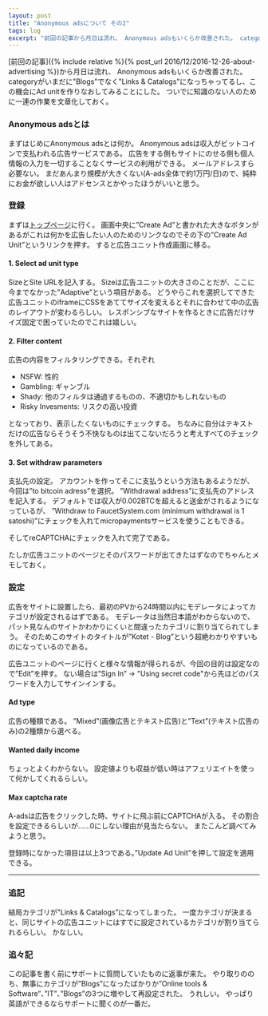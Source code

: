 ```yaml
---
layout: post
title: "Anonymous adsについて その2"
tags: log
excerpt: "前回の記事から月日は流れ、 Anonymous adsもいくらか改善された。 categoryがいまだに”Blogs”でなく”Links & Catalogs”になっちゃってるし、この機会にAd unitを作りなおしてみることにした。 ついでに知識のない人のために一連の作業を文章化しておく。"
---
```


[前回の記事]({% include relative %}{% post_url 2016/12/2016-12-26-about-advertising %})から月日は流れ、
Anonymous adsもいくらか改善された。
categoryがいまだに"Blogs"でなく"Links & Catalogs"になっちゃってるし、この機会にAd unitを作りなおしてみることにした。
ついでに知識のない人のために一連の作業を文章化しておく。

### Anonymous adsとは

まずはじめにAnonymous adsとは何か。
Anonymous adsは収入がビットコインで支払われる広告サービスである。
広告をする側もサイトにのせる側も個人情報の入力を一切することなくサービスの利用ができる。
メールアドレスすら必要ない。
まだあんまり規模が大きくない(A-ads全体で約1万円/日)ので、純粋にお金が欲しい人はアドセンスとかやったほうがいいと思う。

### 登録

まずは[トップページ](https://a-ads.com/)に行く。
画面中央に”Create Ad”と書かれた大きなボタンがあるがこれは何かを広告したい人のためのリンクなのでその下の”Create Ad Unit”というリンクを押す。
すると広告ユニット作成画面に移る。

#### 1. Select ad unit type

SizeとSite URLを記入する。
Sizeは広告ユニットの大きさのことだが、ここに今までなかった”Adaptive”という項目がある。
どうやらこれを選択してできた広告ユニットのiframeにCSSをあててサイズを変えるとそれに合わせて中の広告のレイアウトが変わるらしい。
レスポンシブなサイトを作るときに広告だけサイズ固定で困っていたのでこれは嬉しい。

#### 2. Filter content

広告の内容をフィルタリングできる。それぞれ

- NSFW: 性的
- Gambling: ギャンブル
- Shady: 他のフィルタは通過するものの、不適切かもしれないもの
- Risky Invesments: リスクの高い投資

となっており、表示したくないものにチェックする。
ちなみに自分はテキストだけの広告ならそうそう不快なものは出てこないだろうと考えすべてのチェックを外してある。

#### 3. Set withdraw parameters

支払先の設定。
アカウントを作ってそこに支払うという方法もあるようだが、今回は”to bitcoin adress”を選択。
”Withdrawal address”に支払先のアドレスを記入する。
デフォルトでは収入が0.002BTCを超えると送金がされるようになっているが、
”Withdraw to FaucetSystem.com (minimum withdrawal is 1 satoshi)”にチェックを入れてmicropaymentsサービスを使うこともできる。

そしてreCAPTCHAにチェックを入れて完了である。

たしか広告ユニットのページとそのパスワードが出てきたはずなのでちゃんとメモしておく。

### 設定

広告をサイトに設置したら、最初のPVから24時間以内にモデレータによってカテゴリが設定されるはずである。
モデレータは当然日本語がわからないので、パット見なんのサイトかわかりにくいと間違ったカテゴリに割り当てられてしまう。
そのためこのサイトのタイトルが”Kotet - Blog”という超絶わかりやすいものになっているのである。

広告ユニットのページに行くと様々な情報が得られるが、今回の目的は設定なので”Edit”を押す。
ない場合は”Sign In” -> "Using secret code"から先ほどのパスワードを入力してサインインする。

#### Ad type

広告の種類である。
”Mixed”(画像広告とテキスト広告)と”Text”(テキスト広告のみ)の2種類から選べる。

#### Wanted daily income

ちょっとよくわからない。
設定値よりも収益が低い時はアフェリエイトを使って何かしてくれるらしい。

#### Max captcha rate

A-adsは広告をクリックした時、サイトに飛ぶ前にCAPTCHAが入る。
その割合を設定できるらしいが……0にしない理由が見当たらない。
またこんど調べてみようと思う。

登録時になかった項目は以上3つである。”Update Ad Unit”を押して設定を適用できる。

---

### 追記

結局カテゴリが"Links & Catalogs”になってしまった。
一度カテゴリが決まると、同じサイトの広告ユニットにはすでに設定されているカテゴリが割り当てられるらしい。
かなしい。

### 追々記

この記事を書く前にサポートに質問していたものに返事が来た。
やり取りののち、無事にカテゴリが”Blogs”になったばかりか”Online tools & Software”、”IT”、”Blogs”の3つに増やして再設定された。
うれしい。
やっぱり英語ができるならサポートに聞くのが一番だ。